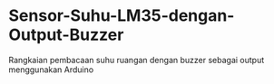 # Sensor-Suhu-LM35-dengan-Output-Buzzer

Rangkaian pembacaan suhu ruangan dengan buzzer sebagai output menggunakan Arduino
